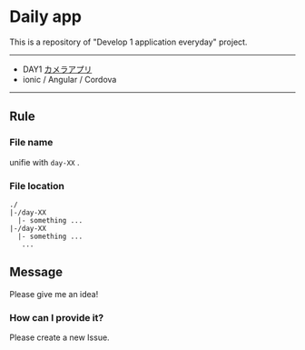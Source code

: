 # Daily app
This is a repository of "Develop 1 application everyday" project.

---

- DAY1 [カメラアプリ](https://github.com/yoshi1125hisa/ionic-camera)
 - ionic / Angular / Cordova

---

## Rule

### File name
unifie with `day-XX` .

### File location

```
./
|-/day-XX
  |- something ...
|-/day-XX
  |- something ...
   ...
```

## Message
Please give me an idea!

### How can I provide it?
Please create a new Issue.
